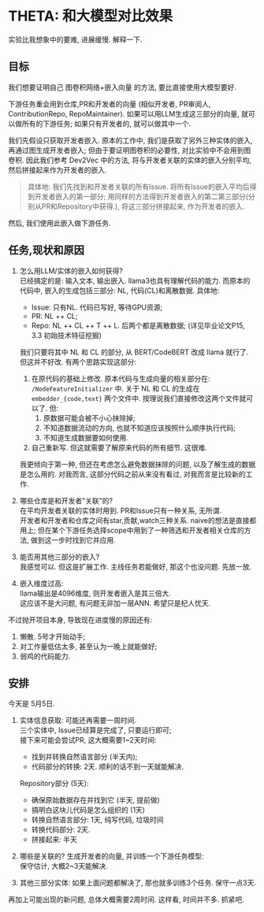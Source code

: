 # THETA: 和大模型对比效果

实验比我想象中的要难, 进展缓慢. 解释一下. 

## 目标

我们想要证明自己 图卷积网络+嵌入向量 的方法, 要比直接使用大模型要好. 

下游任务重会用到仓库,PR和开发者的向量 (相似开发者, PR审阅人, ContributionRepo, RepoMaintainer). 如果可以用LLM生成这三部分的向量, 就可以做所有的下游任务; 如果只有开发者的, 就可以做其中一个. 

我们先假设只获取开发者嵌入. 原本的工作中, 我们是获取了另外三种实体的嵌入, 再通过图生成开发者嵌入; 但由于要证明图卷积的必要性, 对比实验中不会用到图卷积. 因此我们参考 Dev2Vec 中的方法, 将与开发者关联的实体的嵌入分别平均, 然后拼接起来作为开发者的嵌入. 

> 具体地: 我们先找到和开发者关联的所有Issue. 将所有Issue的嵌入平均后得到开发者嵌入的第一部分; 用同样的方法得到开发者嵌入的第二第三部分(分别从PR和Repository中获得.), 将这三部分拼接起来, 作为开发者的嵌入. 

然后, 我们使用此嵌入做下游任务. 


## 任务,现状和原因

1. 怎么用LLM/实体的嵌入如何获得?  
   已经搞定的是: 输入文本, 输出嵌入. llama3也具有理解代码的能力. 而原本的代码中, 嵌入的生成包括三部分: NL, 代码(CL)和离散数据. 具体地: 
   - Issue: 只有NL. 代码已写好, 等待GPU资源; 
   - PR:    NL ++ CL; 
   - Repo:  NL ++ CL ++ T ++ L. 后两个都是离散数据;
   (详见毕业论文P15, 3.3 初始技术特征挖掘)

   我们只要将其中 NL 和 CL 的部分, 从 BERT/CodeBERT 改成 llama 就行了. 但这并不好改. 有两个思路实现这部分: 
   1. 在原代码的基础上修改. 原本代码与生成向量的相关部分在: `/NodeFeatureInitializer` 中. 关于 NL 和 CL 的生成在 `embedder_{code,text}` 两个文件中. 按理说我们直接修改这两个文件就可以了. 但: 
        1. 原数据可能会被不小心抹除掉; 
        2. 不知道数据流动的方向, 也就不知道应该按照什么顺序执行代码; 
        3. 不知道生成数据要如何使用. 
   2. 自己重新写. 但这就需要了解原来代码的所有细节. 这很难. 

   我更倾向于第一种, 但还在考虑怎么避免数据抹除的问题, 以及了解生成的数据是怎么用的. 对我而言, 这部分代码之前从来没有看过, 对我而言是比较新的工作. 


2. 哪些仓库是和开发者"关联"的?  
   在平均开发者关联的实体时用到. PR和Issue只有一种关系, 无所谓.  
   开发者和开发者和仓库之间有star,贡献,watch三种关系. naive的想法是直接都用上; 但在某个下游任务选择scope中用到了一种筛选和开发者相关仓库的方法, 做到这一步时找到它并应用. 


3. 能否用其他三部分的嵌入?   
   我感觉可以. 但这是扩展工作. 主线任务若能做好, 那这个也没问题. 先放一放. 

4. 嵌入维度过高:  
   llama输出是4096维度, 则开发者嵌入是其三倍大.  
   这应该不是大问题, 有问题无非加一层ANN. 希望只是杞人忧天. 


不过抛开项目本身, 导致现在进度慢的原因还有: 
1. 懒散. 5号才开始动手; 
2. 对工作量低估太多, 甚至认为一晚上就能做好; 
3. 弱鸡的代码能力. 


## 安排

今天是 5月5日. 

1. 实体信息获取: 可能还再需要一周时间.   
   三个实体中, Issue已经算是完成了, 只要运行即可;   
   接下来可能会尝试PR, 这大概需要1~2天时间:  
    - 找到并转换自然语言部分 (半天内); 
    - 代码部分的转换: 2天. 顺利的话不到一天就能解决.

   Repository部分 (5天): 
    - 确保原始数据存在并找到它 (半天, 提前做)
    - 搞明白这块儿代码是怎么组织的 (1天)
    - 转换自然语言部分: 1天, 纯写代码, 垃圾时间
    - 转换代码部分: 2天. 
    - 拼接起来: 半天

2. 哪些是关联的? 生成开发者的向量, 并训练一个下游任务模型:  
   保守估计, 大概2~3天能解决. 

3. 其他三部分实体: 如果上面问题都解决了, 那也就多训练3个任务. 保守一点3天. 

再加上可能出现的新问题, 总体大概需要2周时间. 这样看, 时间并不多. 抓紧吧. 

